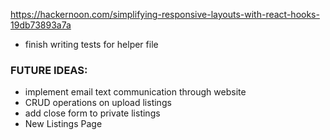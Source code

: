 https://hackernoon.com/simplifying-responsive-layouts-with-react-hooks-19db73893a7a

- finish writing tests for helper file

### FUTURE IDEAS:

- implement email text communication through website
- CRUD operations on upload listings
- add close form to private listings
- New Listings Page